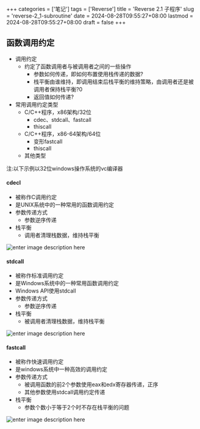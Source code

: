 ﻿+++
categories = ['笔记']
tags = ['Reverse']
title = 'Reverse 2.1 子程序'
slug = 'reverse-2_1-subroutine'
date = 2024-08-28T09:55:27+08:00
lastmod = 2024-08-28T09:55:27+08:00
draft = false
+++


## 函数调用约定

- 调用约定
	- 约定了函数调用者与被调用者之间的一些操作
		- 参数如何传递，即如何布置使用栈传递的数据?
		- 栈平衡由谁维持，即调用结束后栈平衡的维持策略，由调用者还是被调用者保持栈平衡?0
		- 返回值如何传递?
- 常用调用约定类型
	- C/C++程序，x86架构/32位
		- cdec、stdcall、fastcall
		- thiscall
	- C/C++程序，x86-64架构/64位
		- 变形fastcall
		- thiscall
	- 其他类型

注:以下示例以32位windows操作系统的vc编译器

#### cdecl
- 被称作C调用约定
- 是UNIX系统中的一种常用的函数调用约定
- 参数传递方式
	- 参数逆序传递
- 栈平衡
	- 调用者清理栈数据，维持栈平衡

![enter image description here](https://cdn.jsdmirror.com/gh/Satori5ama/Figurebed@main/img/test.png)

#### stdcall
- 被称作标准调用约定
- 是Windows系统中的一种常用函数调用约定
- Windows API使用stdcall
- 参数传递方式
	- 参数逆序传递
- 栈平衡
	- 被调用者清理栈数据，维持栈平衡

![enter image description here](https://cdn.jsdmirror.com/gh/Satori5ama/Figurebed@main/img/1.png)

#### fastcall
- 被称作快速调用约定
- 是windows系统中一种高效的调用约定
- 参数传递方式
	- 被调用函数的前2个参数使用eax和edx寄存器传递，正序
	- 其他参数使用stdcall调用约定传递
- 栈平衡
	- 参数个数小于等于2个时不存在栈平衡的问题

![enter image description here](https://cdn.jsdmirror.com/gh/Satori5ama/Figurebed@main/img/2.png)




